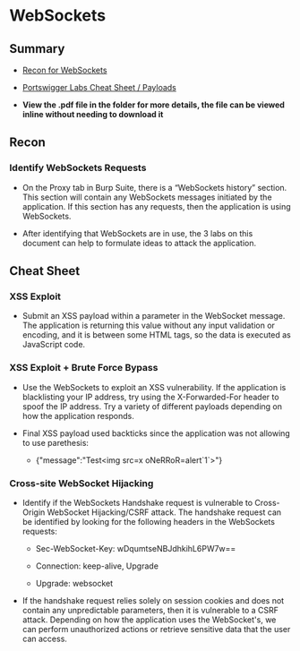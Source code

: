 # WebSockets


## Summary

* [Recon for WebSockets](#recon)

* [Portswigger Labs Cheat Sheet / Payloads](#cheat-sheet)

* **View the .pdf file in the folder for more details, the file can be viewed inline without needing to download it**


## Recon


### Identify WebSockets Requests

* On the Proxy tab in Burp Suite, there is a “WebSockets history” section.  This section will contain any WebSockets messages initiated by the application.  If this section has any requests, then the application is using WebSockets.

* After identifying that WebSockets are in use, the 3 labs on this document can help to formulate ideas to attack the application.


## Cheat Sheet

### XSS Exploit

* Submit an XSS payload within a parameter in the WebSocket message.  The application is returning this value without any input validation or encoding, and it is between some HTML tags, so the data is executed as JavaScript code.


### XSS Exploit + Brute Force Bypass

* Use the WebSockets to exploit an XSS vulnerability.  If the application is blacklisting your IP address, try using the X-Forwarded-For header to spoof the IP address.  Try a variety of different payloads depending on how the application responds.  

* Final XSS payload used backticks since the application was not allowing to use parethesis:

    * {"message":"Test\<img src=x oNeRRoR=alert\`1\`\>"}


### Cross-site WebSocket Hijacking

* Identify if the WebSockets Handshake request is vulnerable to Cross-Origin WebSocket Hijacking/CSRF attack.  The handshake request can be identified by looking for the following headers in the WebSockets requests:


    * Sec-WebSocket-Key: wDqumtseNBJdhkihL6PW7w==


    * Connection: keep-alive, Upgrade

    
    * Upgrade: websocket


* If the handshake request relies solely on session cookies and does not contain any unpredictable parameters, then it is vulnerable to a CSRF attack.  Depending on how the application uses the WebSocket's, we can perform unauthorized actions or retrieve sensitive data that the user can access.
